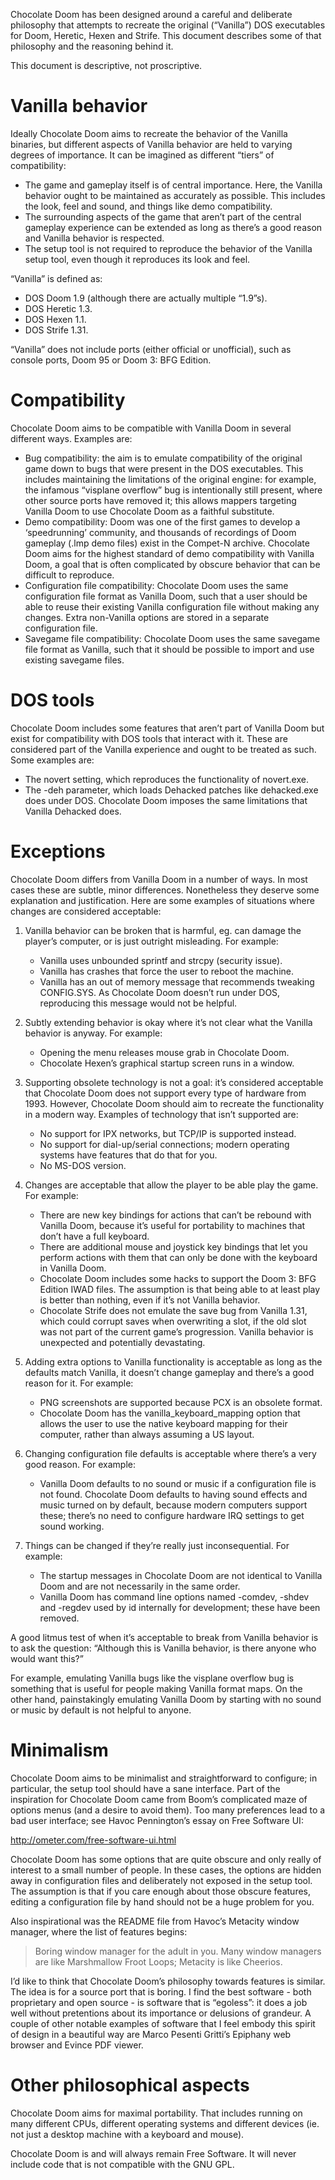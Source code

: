 Chocolate Doom has been designed around a careful and deliberate
philosophy that attempts to recreate the original (“Vanilla”) DOS
executables for Doom, Heretic, Hexen and Strife. This document
describes some of that philosophy and the reasoning behind it.

This document is descriptive, not proscriptive.

# Vanilla behavior

Ideally Chocolate Doom aims to recreate the behavior of the Vanilla
binaries, but different aspects of Vanilla behavior are held to
varying degrees of importance. It can be imagined as different “tiers”
of compatibility:

 * The game and gameplay itself is of central importance. Here, the
   Vanilla behavior ought to be maintained as accurately as possible.
   This includes the look, feel and sound, and things like demo
   compatibility.
 * The surrounding aspects of the game that aren’t part of the central
   gameplay experience can be extended as long as there’s a good
   reason and Vanilla behavior is respected.
 * The setup tool is not required to reproduce the behavior of the
   Vanilla setup tool, even though it reproduces its look and feel.

“Vanilla” is defined as:

 * DOS Doom 1.9 (although there are actually multiple “1.9”s).
 * DOS Heretic 1.3.
 * DOS Hexen 1.1.
 * DOS Strife 1.31.

“Vanilla” does not include ports (either official or unofficial), such
as console ports, Doom 95 or Doom 3: BFG Edition.

# Compatibility

Chocolate Doom aims to be compatible with Vanilla Doom in several
different ways. Examples are:

 * Bug compatibility: the aim is to emulate compatibility of the
   original game down to bugs that were present in the DOS
   executables. This includes maintaining the limitations of the
   original engine: for example, the infamous “visplane overflow” bug
   is intentionally still present, where other source ports have
   removed it; this allows mappers targeting Vanilla Doom to use
   Chocolate Doom as a faithful substitute.
 * Demo compatibility: Doom was one of the first games to develop a
   ‘speedrunning’ community, and thousands of recordings of Doom
   gameplay (.lmp demo files) exist in the Compet-N archive. Chocolate
   Doom aims for the highest standard of demo compatibility with
   Vanilla Doom, a goal that is often complicated by obscure behavior
   that can be difficult to reproduce.
 * Configuration file compatibility: Chocolate Doom uses the same
   configuration file format as Vanilla Doom, such that a user should
   be able to reuse their existing Vanilla configuration file without
   making any changes. Extra non-Vanilla options are stored in a
   separate configuration file.
 * Savegame file compatibility: Chocolate Doom uses the same savegame
   file format as Vanilla, such that it should be possible to import
   and use existing savegame files.

# DOS tools

Chocolate Doom includes some features that aren’t part of Vanilla Doom
but exist for compatibility with DOS tools that interact with it.
These are considered part of the Vanilla experience and ought to be
treated as such. Some examples are:

 * The novert setting, which reproduces the functionality of
   novert.exe.
 * The -deh parameter, which loads Dehacked patches like dehacked.exe
   does under DOS. Chocolate Doom imposes the same limitations that
   Vanilla Dehacked does.

# Exceptions

Chocolate Doom differs from Vanilla Doom in a number of ways. In most
cases these are subtle, minor differences. Nonetheless they deserve
some explanation and justification. Here are some examples of
situations where changes are considered acceptable:

 1. Vanilla behavior can be broken that is harmful, eg. can damage the
    player’s computer, or is just outright misleading. For example:

    - Vanilla uses unbounded sprintf and strcpy (security issue).
    - Vanilla has crashes that force the user to reboot the machine.
    - Vanilla has an out of memory message that recommends tweaking
      CONFIG.SYS. As Chocolate Doom doesn’t run under DOS, reproducing
      this message would not be helpful.

 2. Subtly extending behavior is okay where it’s not clear what the
    Vanilla behavior is anyway. For example:

    - Opening the menu releases mouse grab in Chocolate Doom.
    - Chocolate Hexen’s graphical startup screen runs in a window.

 3. Supporting obsolete technology is not a goal: it’s considered
    acceptable that Chocolate Doom does not support every type of
    hardware from 1993. However, Chocolate Doom should aim to recreate
    the functionality in a modern way. Examples of technology that
    isn’t supported are:

    - No support for IPX networks, but TCP/IP is supported instead.
    - No support for dial-up/serial connections; modern operating
      systems have features that do that for you.
    - No MS-DOS version.

 4. Changes are acceptable that allow the player to be able play the
    game. For example:

    - There are new key bindings for actions that can’t be rebound with
      Vanilla Doom, because it’s useful for portability to machines
      that don’t have a full keyboard.
    - There are additional mouse and joystick key bindings that let you
      perform actions with them that can only be done with the keyboard
      in Vanilla Doom.
    - Chocolate Doom includes some hacks to support the Doom 3: BFG
      Edition IWAD files. The assumption is that being able to at least
      play is better than nothing, even if it’s not Vanilla behavior.
    - Chocolate Strife does not emulate the save bug from
      Vanilla 1.31, which could corrupt saves when overwriting a slot,
      if the old slot was not part of the current game’s progression.
      Vanilla behavior is unexpected and potentially devastating.

 5. Adding extra options to Vanilla functionality is acceptable as long
    as the defaults match Vanilla, it doesn’t change gameplay and
    there’s a good reason for it. For example:

    - PNG screenshots are supported because PCX is an obsolete format.
    - Chocolate Doom has the vanilla_keyboard_mapping option that
      allows the user to use the native keyboard mapping for their
      computer, rather than always assuming a US layout.

 6. Changing configuration file defaults is acceptable where there’s a
    very good reason. For example:

    - Vanilla Doom defaults to no sound or music if a configuration
      file is not found. Chocolate Doom defaults to having sound
      effects and music turned on by default, because modern computers
      support these; there’s no need to configure hardware IRQ settings
      to get sound working.

 7. Things can be changed if they’re really just inconsequential. For
    example:

    - The startup messages in Chocolate Doom are not identical to
      Vanilla Doom and are not necessarily in the same order.
    - Vanilla Doom has command line options named -comdev, -shdev and
      -regdev used by id internally for development; these have been
      removed.

A good litmus test of when it’s acceptable to break from Vanilla
behavior is to ask the question: “Although this is Vanilla behavior,
is there anyone who would want this?”

For example, emulating Vanilla bugs like the visplane overflow bug is
something that is useful for people making Vanilla format maps. On the
other hand, painstakingly emulating Vanilla Doom by starting with no
sound or music by default is not helpful to anyone.

# Minimalism

Chocolate Doom aims to be minimalist and straightforward to configure;
in particular, the setup tool should have a sane interface. Part of
the inspiration for Chocolate Doom came from Boom’s complicated maze
of options menus (and a desire to avoid them). Too many preferences
lead to a bad user interface; see Havoc Pennington’s essay on Free
Software UI:

  http://ometer.com/free-software-ui.html

Chocolate Doom has some options that are quite obscure and only really
of interest to a small number of people. In these cases, the options
are hidden away in configuration files and deliberately not exposed in
the setup tool. The assumption is that if you care enough about those
obscure features, editing a configuration file by hand should not be a
huge problem for you.

Also inspirational was the README file from Havoc’s Metacity window
manager, where the list of features begins:

  > Boring window manager for the adult in you. Many window managers
  > are like Marshmallow Froot Loops; Metacity is like Cheerios.

I’d like to think that Chocolate Doom’s philosophy towards features is
similar. The idea is for a source port that is boring. I find the best
software - both proprietary and open source - is software that is
“egoless”: it does a job well without pretentions about its importance
or delusions of grandeur. A couple of other notable examples of
software that I feel embody this spirit of design in a beautiful way
are Marco Pesenti Gritti’s Epiphany web browser and Evince PDF viewer.

# Other philosophical aspects

Chocolate Doom aims for maximal portability. That includes running on
many different CPUs, different operating systems and different devices
(ie. not just a desktop machine with a keyboard and mouse).

Chocolate Doom is and will always remain Free Software. It will never
include code that is not compatible with the GNU GPL.

